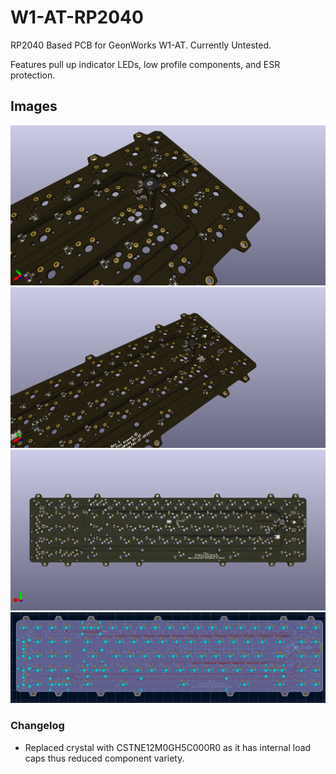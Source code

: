 # W1-AT-RP2040
RP2040 Based PCB for GeonWorks W1-AT. Currently Untested.

Features pull up indicator LEDs, low profile components, and ESR protection. 
## Images
![Alt text](https://github.com/FinnKrass/W1-AT-RP2040/blob/main/img/a1.png)
![Alt text](https://github.com/FinnKrass/W1-AT-RP2040/blob/main/img/d.png)
![Alt text](https://github.com/FinnKrass/W1-AT-RP2040/blob/main/img/e.png)
![Alt text](https://github.com/FinnKrass/W1-AT-RP2040/blob/main/img/f.PNG)


### Changelog 
- Replaced crystal with CSTNE12M0GH5C000R0 as it has internal load caps thus reduced component variety.
